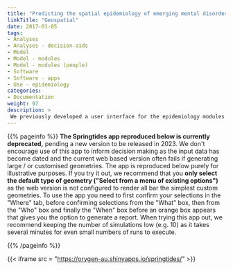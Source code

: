 ```yaml
---
title: "Predicting the spatial epidemiology of emerging mental disorders"
linkTitle: "Geospatial"
date: 2017-01-05
tags:
- Analyses
- Analyses - decision-aids
- Model
- Model - modules
- Model - modules (people)
- Software
- Software - apps
- Use - epidemiology
categories:
- Documentation
weight: 97
description: >
 We previously developed a user interface for the epidemiology modules of our Springtides [model of places](/docs/model/modules/using-modules/places/).
---
```


{{% pageinfo %}}
**The Springtides app reproduced below is currently deprecated,** pending a new version to be released in 2023. We don't encourage use of this app to inform decision making as the input data has become dated and the current web based version often fails if generating large / or customised geometries. The app is reproduced below purely for illustrative purposes. If you try it out, we recommend that you **only select the default type of geometry ("Select from a menu of existing options")** as the web version is not configured to render all bar the simplest custom geometries. To use the app you need to first confirm your selections in the "Where" tab, before confirming selections from the "What" box, then from the "Who" box and finally the "When" box before an orange box appears that gives you the option to generate a report. When trying this app out, we recommend keeping the number of simulations low (e.g. 10) as it takes several minutes for even small numbers of runs to execute.

{{% /pageinfo %}}


{{< iframe src = "https://orygen-au.shinyapps.io/springtides/" >}}
